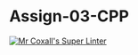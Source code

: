 # Assign-03-CPP
[![Mr Coxall's Super Linter](https://github.com/ICS3U-Programming-IoanaM/Assign-03-CPP/workflows/Mr%20Coxall's%20Super%20Linter/badge.svg)](https://github.com/ICS3U-Programming-IoanaM/Assign-03-CPP/actions/)

